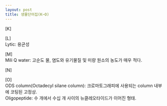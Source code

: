 ```yaml
---
layout: post
title: 생물단어집(K~O)
---
```

[K]  
  
[L]  
Lytic: 용균성  
  
[M]  
Mili Q water: 고순도 물, 염도와 유기물질 및 미량 원소의 농도가 매우 적다.  
  
[N]  
  
[O]  
ODS column(Octadecyl silane column): 크로마토그래피에 사용되는 column 내부에 코팅된 고정상.  
Oligopeptide: 수 개에서 수십 개 사이의 뉴클레오타이드가 이어진 형태.
  

